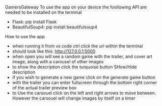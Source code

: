 GamersGateway
To use the app on your device the foollowing API are needed to be installed on the terminal
- Flask: pip install Flask
- BeautifulSoup4: pip install beautifulsoup4

How to use the app 
- when running it from vs code ctrl click the url within the terminal
- should look like this: http://127.0.0.1:5000
- when open you will see a random game with the trailer, and cover art image, along with a carousel of other images
- to show the description click the turquoise button SHow/Hide description
- if you wish to generate a new game click on the generate game button
- with the trailer you can enter fullscreen through the bottom right corner of the actual trailer preview box
- to Use the carsouel click on the left and right arrows to move between. However the carsouel will change images by itself on a timer
